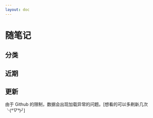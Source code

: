 ```yaml
---
layout: doc
---
```


<script setup>
import { ref, onMounted } from "vue";

import { blog } from "../../.vitepress/data/blog/blog.ts";
import { classify } from "../../.vitepress/data/blog/classify.ts";
import { getTimestamp, timestampToFormatTime } from "../../utils/date.tool.js";

// SyntaxError: Named export 'CalendarHeatmap' not found.
// The requested module 'vue3-calendar-heatmap' is a CommonJS module,
// which may not support all module.exports as named exports.
// import { CalendarHeatmap } from 'vue3-calendar-heatmap'
import * as pkg from "vue3-calendar-heatmap";
const CalendarHeatmap = pkg.CalendarHeatmap || pkg;

const classifyArr = ref([])

const publishDates = ref([]);
const nowDate = ref("1970-01-01");
const isDarkMode = ref(false);
const lightRangeColor = ["#ebedf0", "#dae2ee", "#c1def8", "#74b5f1", "#3889de", "#12489b"];
const darkRangeColor = ["#282c34", "#1e3449", "#1e476b", "#1e5887", "#1e6baa", "#2497cf"];

onMounted(() => {
  nowDate.value = getNowDate();

  fetchCommitData("jhouxu", "apecode").then((commitData) => {
    // 接口请求放回空对象或空数组，直接中断后续处理
    if (JSON.stringify(commitData) === "{}" || commitData.length === 0) {
      return false;
    }

    const timestampToDate = (timestamp) => {
      return new Date(timestamp * 1000);
    };

    const processedData = commitData.map((entry) => {
      const weekDate = timestampToDate(entry.week);
      const dailyCommits = entry.days;

      const weeklyData = weekDate.getDay();
      const dailyData = dailyCommits.map((commits, index) => {
        const date = new Date(weekDate);
        date.setDate(weekDate.getDate() + index);
        return { date: getYearMonthDate(date), count: commits };
      });

      return dailyData;
    });

    // 剔除空值
    const processedDataFilter = processedData.flat(Infinity).filter((item) => item.count);

    publishDates.value = processedDataFilter;
  });

  darkModeMediaQuery();

  const sortBlog = blog.sort((a, b) =>  new Date(b.time).getTime() - new Date(a.time).getTime())
  console.log(sortBlog)
  console.log(classify)

  // 初始化分类数据
  let arr = getObjectValues(classify);
  arr.map((cItem) => {
    if (cItem.link === '') {
      let index = sortBlog.findIndex(sItem => sItem.type === cItem.value);
      let total = sortBlog.filter((sItem) => sItem.type === cItem.value).length;
      cItem.link = sortBlog[index]['link'];
      cItem.total = total;
    }
  })
  classifyArr.value = arr;
});

// 获取当前时间
const getNowDate = () => {
  return timestampToFormatTime(getTimestamp(), "yyyy-MM-dd");
};

const getYearMonthDate = (dateString) => {
  let D = new Date(dateString);
  let year = D.getFullYear();
  let month = D.getMonth() + 1;
  let day = D.getDate();

  month = month < 10 ? `0${month}` : month;
  day = day < 10 ? `0${day}` : day;

  return `${year}-${month}-${day}`;
};

const fetchCommitData = async (owner, repo) => {
  try {
    const response = await fetch(`https://api.github.com/repos/${owner}/${repo}/stats/commit_activity`);
    if (response.ok) {
      return await response.json();
    } else {
      console.error(`Failed to fetch commit data: ${response.status}`);
      return null;
    }
  } catch (error) {
    console.error("Error fetching commit data:", error);
    return null;
  }
};

const darkModeMediaQuery = () => {
  const htmlElement = document.documentElement;
  const classList = htmlElement.classList;
  // init
  isDarkMode.value = classList.value.indexOf("dark") > -1 ? true : false;

  // observer
  const observer = new MutationObserver((mutationsList) => {
    isDarkMode.value = classList.value.indexOf("dark") > -1 ? true : false;
  });

  // 配置需要观察的属性和类型
  observer.observe(htmlElement, { attributes: true });
};

const getObjectValues = (obj) => {
  return Object.values(obj)
}
</script>

<style>
@import 'vue3-calendar-heatmap/dist/style.css';

.vch__legend {
  margin-top: 2px;
  font-size: 10px;
}
</style>

# 随笔记

## 分类

<ClassifyCard :classifyData=classifyArr />

## 近期

<!-- <RecentlyCard :classifyData=classifyArr /> -->

## 更新

由于 Github 的限制，数据会出现加载异常的问题。[想看的可以多刷新几次 ╰(*°▽°*)╯]

<CalendarHeatmap :values="publishDates" :end-date="nowDate" :round="2" :max="10" :dark-mode="isDarkMode" :range-color="isDarkMode ? darkRangeColor : lightRangeColor" />
